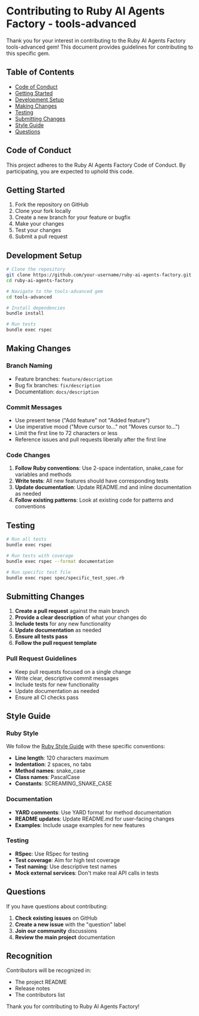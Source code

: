 # Contributing to Ruby AI Agents Factory - tools-advanced

Thank you for your interest in contributing to the Ruby AI Agents Factory tools-advanced gem\! This document provides guidelines for contributing to this specific gem.

## Table of Contents

- [Code of Conduct](#code-of-conduct)
- [Getting Started](#getting-started)
- [Development Setup](#development-setup)
- [Making Changes](#making-changes)
- [Testing](#testing)
- [Submitting Changes](#submitting-changes)
- [Style Guide](#style-guide)
- [Questions](#questions)

## Code of Conduct

This project adheres to the Ruby AI Agents Factory Code of Conduct. By participating, you are expected to uphold this code.

## Getting Started

1. Fork the repository on GitHub
2. Clone your fork locally
3. Create a new branch for your feature or bugfix
4. Make your changes
5. Test your changes
6. Submit a pull request

## Development Setup

```bash
# Clone the repository
git clone https://github.com/your-username/ruby-ai-agents-factory.git
cd ruby-ai-agents-factory

# Navigate to the tools-advanced gem
cd tools-advanced

# Install dependencies
bundle install

# Run tests
bundle exec rspec
```

## Making Changes

### Branch Naming

- Feature branches: `feature/description`
- Bug fix branches: `fix/description`
- Documentation: `docs/description`

### Commit Messages

- Use present tense ("Add feature" not "Added feature")
- Use imperative mood ("Move cursor to..." not "Moves cursor to...")
- Limit the first line to 72 characters or less
- Reference issues and pull requests liberally after the first line

### Code Changes

1. **Follow Ruby conventions**: Use 2-space indentation, snake_case for variables and methods
2. **Write tests**: All new features should have corresponding tests
3. **Update documentation**: Update README.md and inline documentation as needed
4. **Follow existing patterns**: Look at existing code for patterns and conventions

## Testing

```bash
# Run all tests
bundle exec rspec

# Run tests with coverage
bundle exec rspec --format documentation

# Run specific test file
bundle exec rspec spec/specific_test_spec.rb
```

## Submitting Changes

1. **Create a pull request** against the main branch
2. **Provide a clear description** of what your changes do
3. **Include tests** for any new functionality
4. **Update documentation** as needed
5. **Ensure all tests pass**
6. **Follow the pull request template**

### Pull Request Guidelines

- Keep pull requests focused on a single change
- Write clear, descriptive commit messages
- Include tests for new functionality
- Update documentation as needed
- Ensure all CI checks pass

## Style Guide

### Ruby Style

We follow the [Ruby Style Guide](https://rubystyle.guide/) with these specific conventions:

- **Line length**: 120 characters maximum
- **Indentation**: 2 spaces, no tabs
- **Method names**: snake_case
- **Class names**: PascalCase
- **Constants**: SCREAMING_SNAKE_CASE

### Documentation

- **YARD comments**: Use YARD format for method documentation
- **README updates**: Update README.md for user-facing changes
- **Examples**: Include usage examples for new features

### Testing

- **RSpec**: Use RSpec for testing
- **Test coverage**: Aim for high test coverage
- **Test naming**: Use descriptive test names
- **Mock external services**: Don't make real API calls in tests

## Questions

If you have questions about contributing:

1. **Check existing issues** on GitHub
2. **Create a new issue** with the "question" label
3. **Join our community** discussions
4. **Review the main project** documentation

## Recognition

Contributors will be recognized in:
- The project README
- Release notes
- The contributors list

Thank you for contributing to Ruby AI Agents Factory\!
